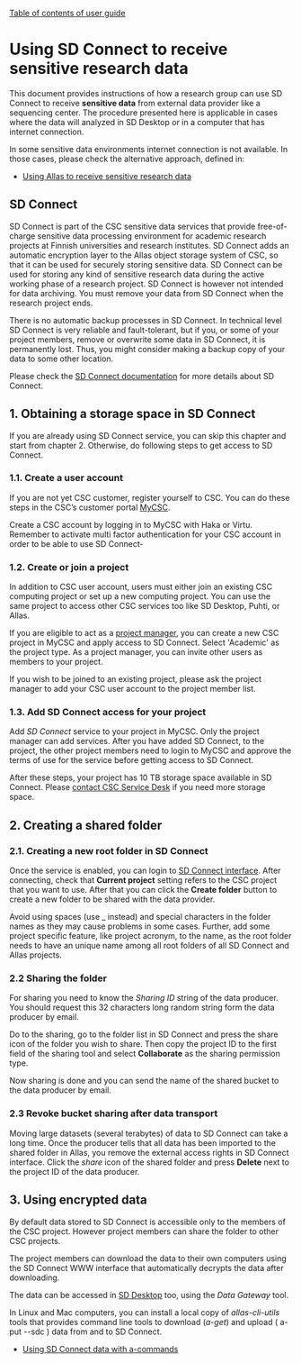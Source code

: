 [Table of contents of user guide](sd-services-toc.md) 

# Using SD Connect to receive sensitive research data

This document provides instructions of how a research group can use SD Connect to receive **sensitive data** from external 
data provider like a sequencing center. The procedure presented here is applicable in cases where the data will analyzed in
SD Desktop or in a computer that has internet connection.

In some sensitive data environments internet connection is not available. In those cases, please check the alternative 
approach, defined in:

   * [Using Allas to receive sensitive research data](./sequencing_center_tutorial.md)


## SD Connect

SD Connect is part of the CSC sensitive data services that provide free-of-charge sensitive data processing environment for 
academic research projects at Finnish universities and research institutes. SD Connect adds an automatic encryption layer to the Allas object storage system of CSC, so that it can be used for securely storing sensitive data. SD Connect can be used for storing any kind of sensitive research data during the active working phase of a research project. 
SD Connect is however not intended for data archiving. You must remove your data from SD Connect when the research project ends.

There is no automatic backup processes in SD Connect. In technical level SD Connect is very reliable and fault-tolerant, 
but if you, or some of your project members, remove or overwrite some data in SD Connect, 
it is permanently lost. Thus, you might consider making a backup copy of your data to some other location.

Please check the [SD Connect documentation](./sd_connect.md) for more details about SD Connect.


## 1. Obtaining a storage space in SD Connect

If you are already using SD Connect service, you can skip this chapter and start from chapter 2.
Otherwise, do following steps to get access to SD Connect.


### 1.1. Create a user account

If you are not yet CSC customer, register yourself to CSC. You can do these steps in the 
CSC’s customer portal [MyCSC](https://my.csc.fi). 

Create a CSC account by logging in to MyCSC with Haka or Virtu. Remember to activate multi factor 
authentication for your CSC account in order to be able to use SD Connect-


### 1.2. Create or join a project

In addition to CSC user account, users must either join an existing CSC computing project 
or set up a new computing project. You can use the same project to access other 
CSC services too like SD Desktop, Puhti, or Allas.

If you are eligible to act as a [project manager](https://research.csc.fi/prerequisites-for-a-project-manager), you can create a new CSC project in MyCSC and apply access to SD Connect.
Select 'Academic' as the project type.  As a project manager, you can invite other users as members to your project. 

If you wish to be joined to an existing project, please ask the project manager to add your CSC user account to the 
project member list.

### 1.3. Add SD Connect access for your project

Add _SD Connect_ service to your project in MyCSC. Only the project manager can add services. 
After you have added SD Connect, to the project, the other project members need to login to 
MyCSC and approve the terms of use for the service before getting access to SD Connect. 

After these steps, your project has 10 TB storage space available in SD Connect. 
Please [contact CSC Service Desk](../../support/contact.md) if you need more storage space. 


## 2. Creating a shared folder

### 2.1. Creating a new root folder in SD Connect

Once the service is enabled, you can login to [SD Connect interface](https://sd-connect.csc.fi). 
After connecting, check that **Current project** setting refers to the CSC project 
that you want to use. After that you can click the **Create folder** button to 
create a new folder to be shared with the data provider.

Avoid using spaces (use _ instead) and special characters in the folder names as they may cause problems in some cases. 
Further, add some project specific feature, like project acronym, to the name, as the root folder needs to have an unique name 
among all root folders of all SD Connect and Allas projects.

### 2.2 Sharing the folder

For sharing you need to know the _Sharing ID_ string of the data producer. You should request this 32 characters long 
random string form the data producer by email. 

Do to the sharing, go to the folder list in SD Connect and press the share icon of the folder you wish to share.
Then copy the project ID to the first field of the sharing tool and select **Collaborate** as the sharing permission type.

Now sharing is done and you can send the name of the shared bucket to the data producer by email.


### 2.3 Revoke bucket sharing after data transport

Moving large datasets (several terabytes) of data to SD Connect can take a long time. 
Once the producer tells that all data has been imported to the shared folder in Allas, you remove the external 
access rights in SD Connect interface. Click the _share_ icon of the shared 
folder and press **Delete** next to the project ID of the data producer.


## 3. Using encrypted data 

By default data stored to SD Connect is accessible only to the members of the CSC project. However project members can
share the folder to other CSC projects.

The project members can download the data to their own computers using the SD Connect WWW interface
that automatically decrypts the data after downloading.

The data can be accessed in [SD Desktop](https://sd-desktop.csc.fi) too, using the _Data Gateway_ 
tool.

In Linux and Mac computers, you can install a local copy of _allas-cli-utils_ tools that provides command line 
tools to download (_a-get_) and upload ( a-put --sdc ) data from and to SD Connect.

* [Using SD Connect data with a-commands](sd-connect-and-a-commands.md)



